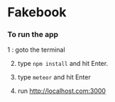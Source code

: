 # Fakebook

### To run the app 

1 : goto the terminal 

2. type ```npm install``` and hit Enter.

3. type ```meteor``` and hit Enter

4. run http://localhost.com:3000
